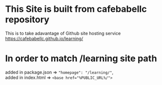 # This Site is built from cafebabellc repository
This is to take adavantage of Github site hosting service <br>
https://cafebabellc.github.io/learning/
# In order to match /learning site path
 added in package.json => `"homepage": "/learning/"`,</br>
 added in index.html => `<base href="%PUBLIC_URL%/">`
